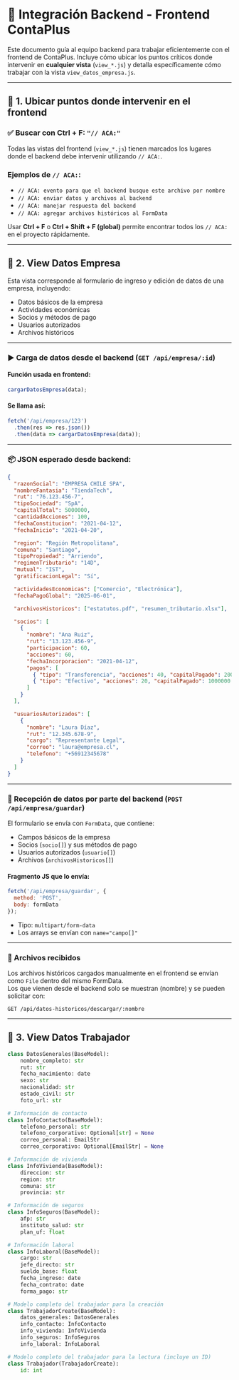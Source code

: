 # 📄 Integración Backend - Frontend ContaPlus

Este documento guía al equipo backend para trabajar eficientemente con el frontend de ContaPlus. Incluye cómo ubicar los puntos críticos donde intervenir en **cualquier vista** (`view_*.js`) y detalla específicamente cómo trabajar con la vista `view_datos_empresa.js`.

---

## 🧭 1. Ubicar puntos donde intervenir en el frontend

### ✅ Buscar con Ctrl + F: `"// ACA:"`

Todas las vistas del frontend (`view_*.js`) tienen marcados los lugares donde el backend debe intervenir utilizando `// ACA:`.

### Ejemplos de `// ACA:`:

- `// ACA: evento para que el backend busque este archivo por nombre`
- `// ACA: enviar datos y archivos al backend`
- `// ACA: manejar respuesta del backend`
- `// ACA: agregar archivos históricos al FormData`

Usar **Ctrl + F** o **Ctrl + Shift + F (global)** permite encontrar todos los `// ACA:` en el proyecto rápidamente.

---

## 🧩 2. View Datos Empresa

Esta vista corresponde al formulario de ingreso y edición de datos de una empresa, incluyendo:
- Datos básicos de la empresa
- Actividades económicas
- Socios y métodos de pago
- Usuarios autorizados
- Archivos históricos

---

### ▶️ Carga de datos desde el backend (`GET /api/empresa/:id`)

#### Función usada en frontend:

```js
cargarDatosEmpresa(data);
```

#### Se llama así:

```js
fetch('/api/empresa/123')
  .then(res => res.json())
  .then(data => cargarDatosEmpresa(data));
```

---

### 📦 JSON esperado desde backend:

```json
{
  "razonSocial": "EMPRESA CHILE SPA",
  "nombreFantasia": "TiendaTech",
  "rut": "76.123.456-7",
  "tipoSociedad": "SpA",
  "capitalTotal": 5000000,
  "cantidadAcciones": 100,
  "fechaConstitucion": "2021-04-12",
  "fechaInicio": "2021-04-20",

  "region": "Región Metropolitana",
  "comuna": "Santiago",
  "tipoPropiedad": "Arriendo",
  "regimenTributario": "14D",
  "mutual": "IST",
  "gratificacionLegal": "Sí",

  "actividadesEconomicas": ["Comercio", "Electrónica"],
  "fechaPagoGlobal": "2025-06-01",

  "archivosHistoricos": ["estatutos.pdf", "resumen_tributario.xlsx"],

  "socios": [
    {
      "nombre": "Ana Ruiz",
      "rut": "13.123.456-9",
      "participacion": 60,
      "acciones": 60,
      "fechaIncorporacion": "2021-04-12",
      "pagos": [
        { "tipo": "Transferencia", "acciones": 40, "capitalPagado": 2000000 },
        { "tipo": "Efectivo", "acciones": 20, "capitalPagado": 1000000 }
      ]
    }
  ],

  "usuariosAutorizados": [
    {
      "nombre": "Laura Díaz",
      "rut": "12.345.678-9",
      "cargo": "Representante Legal",
      "correo": "laura@empresa.cl",
      "telefono": "+56912345678"
    }
  ]
}
```

---

### 🧾 Recepción de datos por parte del backend (`POST /api/empresa/guardar`)

El formulario se envía con `FormData`, que contiene:

- Campos básicos de la empresa
- Socios (`socio[]`) y sus métodos de pago
- Usuarios autorizados (`usuario[]`)
- Archivos (`archivosHistoricos[]`)

#### Fragmento JS que lo envía:

```js
fetch('/api/empresa/guardar', {
  method: 'POST',
  body: formData
});
```

- Tipo: `multipart/form-data`
- Los arrays se envían con `name="campo[]"`

---

### 📂 Archivos recibidos

Los archivos históricos cargados manualmente en el frontend se envían como `File` dentro del mismo FormData.  
Los que vienen desde el backend solo se muestran (nombre) y se pueden solicitar con:

```
GET /api/datos-historicos/descargar/:nombre
```

---


## 🧩 3. View Datos Trabajador
```py
class DatosGenerales(BaseModel):
    nombre_completo: str
    rut: str
    fecha_nacimiento: date
    sexo: str
    nacionalidad: str
    estado_civil: str
    foto_url: str

# Información de contacto
class InfoContacto(BaseModel):
    telefono_personal: str
    telefono_corporativo: Optional[str] = None
    correo_personal: EmailStr
    correo_corporativo: Optional[EmailStr] = None

# Información de vivienda
class InfoVivienda(BaseModel):
    direccion: str
    region: str
    comuna: str
    provincia: str

# Información de seguros
class InfoSeguros(BaseModel):
    afp: str
    instituto_salud: str
    plan_uf: float

# Información laboral
class InfoLaboral(BaseModel):
    cargo: str
    jefe_directo: str
    sueldo_base: float
    fecha_ingreso: date
    fecha_contrato: date
    forma_pago: str

# Modelo completo del trabajador para la creación
class TrabajadorCreate(BaseModel):
    datos_generales: DatosGenerales
    info_contacto: InfoContacto
    info_vivienda: InfoVivienda
    info_seguros: InfoSeguros
    info_laboral: InfoLaboral

# Modelo completo del trabajador para la lectura (incluye un ID)
class Trabajador(TrabajadorCreate):
    id: int
```



